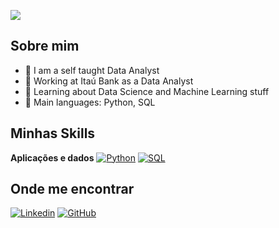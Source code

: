 
![](https://komarev.com/ghpvc/?username=iuricode&color=006bed)

## Sobre mim

- 🤔 I am a self taught Data Analyst
- 💼 Working at Itaú Bank as a Data Analyst
- 🌱 Learning about Data Science and Machine Learning stuff
- 🌟 Main languages: Python, SQL

## Minhas Skills

**Aplicações e dados**
<a href="https://github.com/search?q=user%3ADenverCoder1+is%3Arepo+language%3Apython"><img alt="Python" src="https://img.shields.io/badge/Python%20-%2314354C.svg?logo=python&logoColor=white"></a>
<a href="https://github.com/search?q=user%3ADenverCoder1+is%3Arepo+language%3Asql"><img alt="SQL" src="https://img.shields.io/badge/SQL%20-%23025E8C.svg?logo=amazon-dynamodb&logoColor=white"></a>



## Onde me encontrar

[![Linkedin](https://img.shields.io/badge/-Matheus-blue?style=flat-square&logo=Linkedin&logoColor=white&link=LINK-DO-SEU-LINKEDIN)]([LINK-DO-SEU-LINKEDIN](https://www.linkedin.com/notifications/?filter=all))
[![GitHub](https://img.shields.io/github/followers/iuricode?label=follow&style=social)]([LINK-DO-SEU-GITHUB](https://github.com/maporlopes))
